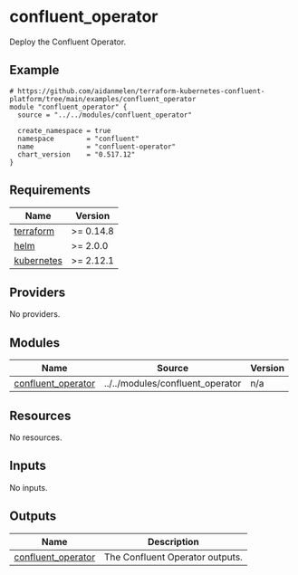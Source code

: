 # confluent_operator

Deploy the Confluent Operator.

<!-- BEGINNING OF PRE-COMMIT-TERRAFORM DOCS HOOK -->

## Example

```hcl
# https://github.com/aidanmelen/terraform-kubernetes-confluent-platform/tree/main/examples/confluent_operator
module "confluent_operator" {
  source = "../../modules/confluent_operator"

  create_namespace = true
  namespace        = "confluent"
  name             = "confluent-operator"
  chart_version    = "0.517.12"
}
```

## Requirements

| Name | Version |
|------|---------|
| <a name="requirement_terraform"></a> [terraform](#requirement\_terraform) | >= 0.14.8 |
| <a name="requirement_helm"></a> [helm](#requirement\_helm) | >= 2.0.0 |
| <a name="requirement_kubernetes"></a> [kubernetes](#requirement\_kubernetes) | >= 2.12.1 |
## Providers

No providers.
## Modules

| Name | Source | Version |
|------|--------|---------|
| <a name="module_confluent_operator"></a> [confluent\_operator](#module\_confluent\_operator) | ../../modules/confluent_operator | n/a |
## Resources

No resources.
## Inputs

No inputs.
## Outputs

| Name | Description |
|------|-------------|
| <a name="output_confluent_operator"></a> [confluent\_operator](#output\_confluent\_operator) | The Confluent Operator outputs. |
<!-- END OF PRE-COMMIT-TERRAFORM DOCS HOOK -->
